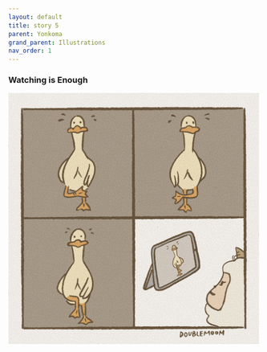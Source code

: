 ```yaml
---
layout: default
title: story 5
parent: Yonkoma
grand_parent: Illustrations
nav_order: 1
---
```


### Watching is Enough

[<img src="../../../assets/yonkoma/watching_is_enough.png" width="500"/>](../../../assets/yonkoma/watching_is_enough.png)